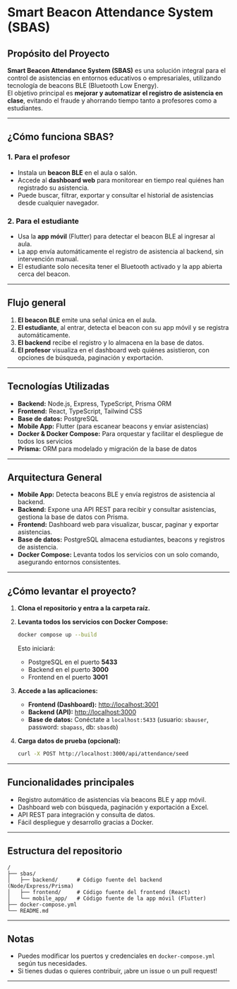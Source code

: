 # Smart Beacon Attendance System (SBAS)

## Propósito del Proyecto

**Smart Beacon Attendance System (SBAS)** es una solución integral para el control de asistencias en entornos educativos o empresariales, utilizando tecnología de beacons BLE (Bluetooth Low Energy).  
El objetivo principal es **mejorar y automatizar el registro de asistencia en clase**, evitando el fraude y ahorrando tiempo tanto a profesores como a estudiantes.

---

## ¿Cómo funciona SBAS?

### 1. **Para el profesor**
- Instala un **beacon BLE** en el aula o salón.
- Accede al **dashboard web** para monitorear en tiempo real quiénes han registrado su asistencia.
- Puede buscar, filtrar, exportar y consultar el historial de asistencias desde cualquier navegador.

### 2. **Para el estudiante**
- Usa la **app móvil** (Flutter) para detectar el beacon BLE al ingresar al aula.
- La app envía automáticamente el registro de asistencia al backend, sin intervención manual.
- El estudiante solo necesita tener el Bluetooth activado y la app abierta cerca del beacon.

---

## Flujo general

1. **El beacon BLE** emite una señal única en el aula.
2. **El estudiante**, al entrar, detecta el beacon con su app móvil y se registra automáticamente.
3. **El backend** recibe el registro y lo almacena en la base de datos.
4. **El profesor** visualiza en el dashboard web quiénes asistieron, con opciones de búsqueda, paginación y exportación.

---

## Tecnologías Utilizadas

- **Backend:** Node.js, Express, TypeScript, Prisma ORM
- **Frontend:** React, TypeScript, Tailwind CSS
- **Base de datos:** PostgreSQL
- **Mobile App:** Flutter (para escanear beacons y enviar asistencias)
- **Docker & Docker Compose:** Para orquestar y facilitar el despliegue de todos los servicios
- **Prisma:** ORM para modelado y migración de la base de datos

---

## Arquitectura General

- **Mobile App:** Detecta beacons BLE y envía registros de asistencia al backend.
- **Backend:** Expone una API REST para recibir y consultar asistencias, gestiona la base de datos con Prisma.
- **Frontend:** Dashboard web para visualizar, buscar, paginar y exportar asistencias.
- **Base de datos:** PostgreSQL almacena estudiantes, beacons y registros de asistencia.
- **Docker Compose:** Levanta todos los servicios con un solo comando, asegurando entornos consistentes.

---

## ¿Cómo levantar el proyecto?

1. **Clona el repositorio y entra a la carpeta raíz.**

2. **Levanta todos los servicios con Docker Compose:**
   ```bash
   docker compose up --build
   ```
   Esto iniciará:
   - PostgreSQL en el puerto **5433**
   - Backend en el puerto **3000**
   - Frontend en el puerto **3001**

3. **Accede a las aplicaciones:**
   - **Frontend (Dashboard):** [http://localhost:3001](http://localhost:3001)
   - **Backend (API):** [http://localhost:3000](http://localhost:3000)
   - **Base de datos:** Conéctate a `localhost:5433` (usuario: `sbauser`, password: `sbapass`, db: `sbasdb`)

4. **Carga datos de prueba (opcional):**
   ```bash
   curl -X POST http://localhost:3000/api/attendance/seed
   ```

---

## Funcionalidades principales

- Registro automático de asistencias vía beacons BLE y app móvil.
- Dashboard web con búsqueda, paginación y exportación a Excel.
- API REST para integración y consulta de datos.
- Fácil despliegue y desarrollo gracias a Docker.

---

## Estructura del repositorio

```
/
├── sbas/
│   ├── backend/      # Código fuente del backend (Node/Express/Prisma)
│   ├── frontend/     # Código fuente del frontend (React)
│   └── mobile_app/   # Código fuente de la app móvil (Flutter)
├── docker-compose.yml
└── README.md
```

---

## Notas

- Puedes modificar los puertos y credenciales en `docker-compose.yml` según tus necesidades.
- Si tienes dudas o quieres contribuir, ¡abre un issue o un pull request!

---
